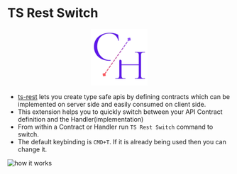 # TS Rest Switch

<div align="center"> <img src="icon.png"/></div>

- [ts-rest](https://ts-rest.com/)  lets you create type safe apis by defining contracts which can be implemented on server side and easily consumed on client side.
- This extension helps you to quickly switch between your API Contract definition and the Handler(implementation)
- From within a Contract or Handler run `TS Rest Switch` command to switch.
- The default keybinding is `CMD+T`. If it is already being used then you can change it.

![how it works](working.gif)